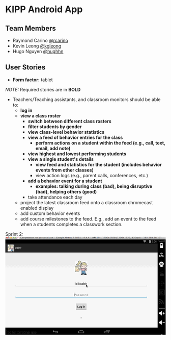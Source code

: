 # KIPP Android App

## Team Members
* Raymond Carino [@rcarino](https://github.com/rcarino)
* Kevin Leong [@kgleong](https://github.com/kgleong)
* Hugo Nguyen [@hughhn](https://github.com/hughhn)

## User Stories
* **Form factor:** tablet

*NOTE:* Required stories are in **BOLD**

* Teachers/Teaching assistants, and classroom monitors should be able to:
    * **log in**
    * **view a class roster**
        * **switch between different class rosters**
        * **filter students by gender**
        * **view class-level behavior statistics**
        * **view a feed of behavior entries for the class**
            * **perform actions on a student within the feed (e.g., call, text, email, add note)**
        * **view highest and lowest performing students**
        * **view a single student's details**
            * **view feed and statistics for the student (includes behavior events from other classes)**
            * view action logs (e.g., parent calls, conferences, etc.)
        * **add a behavior event for a student**
            * **examples: talking during class (bad), being disruptive (bad), helping others (good)**
        * take attendance each day
    * project the latest classroom feed onto a classroom chromecast enabled display
    * add custom behavior events
    * add course milestones to the feed.  E.g., add an event to the feed when a students completes a classwork section.

Sprint 2:
![alt text](https://github.com/teamHardwoRK/kipp/blob/master/docs/anim_kipp_sprint_2.gif "Sprint 2")
    

